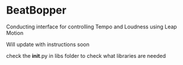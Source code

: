 # BeatBopper
Conducting interface for controlling Tempo and Loudness using Leap Motion

Will update with instructions soon

check the __init__.py in libs folder to check what libraries are needed
